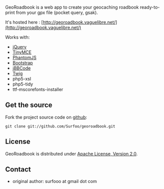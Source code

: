 GeoRoadbook is a web app to create your geocaching roadbook ready-to-print from your gpx file (pocket query, gsak).

It's hosted here : [http://georoadbook.vaguelibre.net/](http://georoadbook.vaguelibre.net/)

Works with:
* [jQuery](http://jquery.com/)
* [TinyMCE](http://www.tinymce.com/)
* [PhantomJS](http://phantomjs.org/)
* [Bootstrap](http://twitter.github.io/bootstrap/)
* [jBBCode](http://jbbcode.com/)
* [Twig](http://twig.sensiolabs.org/)
* php5-xsl
* php5-tidy
* ttf-mscorefonts-installer

Get the source
--------------

Fork the project source code on [github](https://github.com/Surfoo/georoadbook/):

    git clone git://github.com/Surfoo/georoadbook.git

License
-------

GeoRoadbook is distributed under [Apache License, Version 2.0](http://www.apache.org/licenses/LICENSE-2.0).

Contact
-------

- original author: surfooo at gmail dot com
